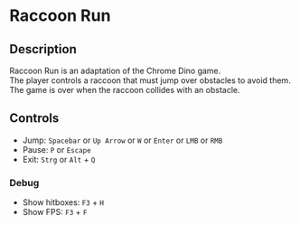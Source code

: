 # Raccoon Run

## Description
Raccoon Run is an adaptation of the Chrome Dino game. <br> 
The player controls a raccoon that must jump over obstacles to avoid them. <br> 
The game is over when the raccoon collides with an obstacle.

## Controls
- Jump: `Spacebar` or `Up Arrow` or `W` or `Enter` or `LMB` or `RMB`
- Pause: `P` or `Escape`
- Exit: `Strg` or `Alt` + `Q`

### Debug
- Show hitboxes: `F3` + `H`
- Show FPS: `F3` + `F`